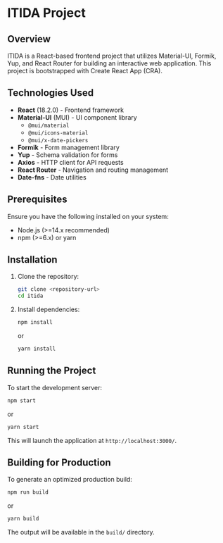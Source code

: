# ITIDA Project

## Overview
ITIDA is a React-based frontend project that utilizes Material-UI, Formik, Yup, and React Router for building an interactive web application. This project is bootstrapped with Create React App (CRA).

## Technologies Used
- **React** (18.2.0) - Frontend framework
- **Material-UI** (MUI) - UI component library
  - `@mui/material`
  - `@mui/icons-material`
  - `@mui/x-date-pickers`
- **Formik** - Form management library
- **Yup** - Schema validation for forms
- **Axios** - HTTP client for API requests
- **React Router** - Navigation and routing management
- **Date-fns** - Date utilities

## Prerequisites
Ensure you have the following installed on your system:
- Node.js (>=14.x recommended)
- npm (>=6.x) or yarn

## Installation
1. Clone the repository:
   ```sh
   git clone <repository-url>
   cd itida
   ```
2. Install dependencies:
   ```sh
   npm install
   ```
   or
   ```sh
   yarn install
   ```

## Running the Project
To start the development server:
```sh
npm start
```
or
```sh
yarn start
```
This will launch the application at `http://localhost:3000/`.

## Building for Production
To generate an optimized production build:
```sh
npm run build
```
or
```sh
yarn build
```
The output will be available in the `build/` directory.
